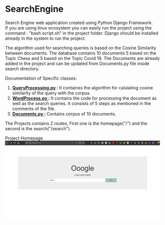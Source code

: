 # SearchEngine

Search Engine web application created using Python Django Framework.<br>
If you are using linux ecosystem you can easily run the project using the command : "bash script.sh" in the project folder. Django should be installed already in the system to run the project.<br>

The algorithm used for searching queries is based on the Cosine Similarity between documents. The database contains 10 documents 5 based on the Topic Chess and 5 based on the Topic Covid 19. The Documents are already added in the project and can be updated from Documents.py file inside search directory.<br>

Documentation of Specific classes:
<ol>
<li><b><a href="https://github.com/mufaddalnaya/SearchEngine/blob/master/search/QueryProcessing.py">QueryProcessing.py</a> : </b> It containes the algorithm for calulating cosine similarity of the query with the corpus.</li>
<li><b><a href="https://github.com/mufaddalnaya/SearchEngine/blob/master/search/WordProcess.py">WordProcess.py </a> : </b> It contains the code for processing the document as well as the search queries. It consists of 5 steps as mentioned in the comments of the file.</li>
<li><b><a href="https://github.com/mufaddalnaya/SearchEngine/blob/master/search/Documents.py">Documents.py </a>: </b> Contains corpus of 10 documents.</li>
</ol>

The Projects contains 2 routes, First one is the homepage("/") and the second is the search("/search").

Project Homepage<br>
![Homepage image](https://github.com/mufaddalnaya/SearchEngine/blob/master/Homepage.png?raw=true)

